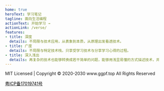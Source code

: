```yaml
---
home: true
heroText: 学习笔记
tagline: 面向生活编程
actionText: 开始学习 →
actionLink: /verse/
features:
- title: 深度
  details: 不局限与技术应用，从表象到本质，从原理出发看透技术。
- title: 广度
  details: 不局限与特定技术栈，只享受学习技术与分享学习心得的过程。
- title: 深入浅出
  details: 再复杂的技术也能够转换成若干简单的问题，能够用浅显易懂的方式描述技术，并让别人理解，是检验自己技术理解程度的重要方式。
---
```


<div class="footer">
  <p>MIT Licensed | Copyright © 2020-2030 www.ggpf.top All Rights Reserved</p>
  <p>
    <a href="http://www.beian.miit.gov.cn/" target="_blank">
      <span style="color:#000;">粤ICP备17019741号</span>
    </a>
  </p>
</div>
